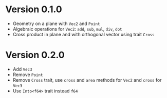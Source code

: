 # Version 0.1.0

* Geometry on a plane with `Vec2` and `Point`
* Algebraic operations for `Vec2`: `add`, `sub`, `mul`, `div`, `dot`
* Cross product in plane and with orthogonal vector using trait `Cross`

# Version 0.2.0

* Add `Vec3`
* Remove `Point`
* Remove `Cross` trait, use `cross` and `area` methods for `Vec2` and `cross` for `Vec3`
* Use `Into<f64>` trait instead `f64`
